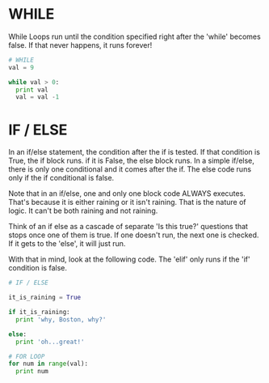 # WHILE
While Loops run until the condition specified right after the 'while' becomes false. If that never happens, it runs forever!


````python
# WHILE
val = 9

while val > 0:
  print val
  val = val -1
````

# IF / ELSE

In an if/else statement, the condition after the if is tested.  If that condition is True, the if block runs.  if it is False, the else block runs.
In a simple if/else, there is only one conditional and it comes after the if.  The else code runs only if the if conditional is false.

Note that in an if/else, one and only one block code ALWAYS executes. That's because it is either raining or it isn't raining.  That is the nature of logic. It can't be both raining and not raining.

Think of an if else as a cascade of separate 'Is this true?' questions that stops once one of them is true.  If one doesn't run, the next one is checked. If it gets to the 'else', it will just run.

With that in mind, look at the following code.  The 'elif' only runs if the 'if' condition is false.

````python
# IF / ELSE  

it_is_raining = True

if it_is_raining:
  print 'why, Boston, why?'

else:
  print 'oh...great!'
````

````python
# FOR LOOP
for num in range(val):
  print num
````
